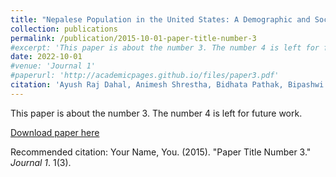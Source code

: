 ```yaml
---
title: "Nepalese Population in the United States: A Demographic and Socio-Economic Analysis"
collection: publications
permalink: /publication/2015-10-01-paper-title-number-3
#excerpt: 'This paper is about the number 3. The number 4 is left for future work.'
date: 2022-10-01
#venue: 'Journal 1'
#paperurl: 'http://academicpages.github.io/files/paper3.pdf'
citation: 'Ayush Raj Dahal, Animesh Shrestha, Bidhata Pathak, Bipashwi Nepal, Lalit Yadav (2022).'
---
```

This paper is about the number 3. The number 4 is left for future work.

[Download paper here]()

Recommended citation: Your Name, You. (2015). "Paper Title Number 3." <i>Journal 1</i>. 1(3).
